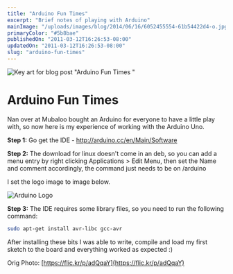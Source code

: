 ```yaml
---
title: "Arduino Fun Times"
excerpt: "Brief notes of playing with Arduino"
mainImage: "/uploads/images/blog/2014/06/16/6052455554-61b54422d4-o.jpg"
primaryColor: "#5b8bae"
publishedOn: "2011-03-12T16:26:53-08:00"
updatedOn: "2011-03-12T16:26:53-08:00"
slug: "arduino-fun-times"
---
```

![Key art for blog post "Arduino Fun Times "](/uploads/images/blog/2014/06/16/6052455554-61b54422d4-o.jpg)

# Arduino Fun Times

Nan over at Mubaloo bought an Arduino for everyone to have a little play with, so now here is my experience of working with the Arduino Uno.

**Step 1:** Go get the IDE - <http://arduino.cc/en/Main/Software>

**Step 2:** The download for linux doesn't come in an deb, so you can add a menu entry by right clicking Applications > Edit Menu, then set the Name and comment accordingly, the command just needs to be on <Directory to Arduino IDE>/arduino

I set the logo image to image below.

![Arduino Logo](/uploads/images/blog/2011/03/menu_logo.png "200")

**Step 3:** The IDE requires some library files, so you need to run the following command:

```bash
sudo apt-get install avr-libc gcc-avr
```

After installing these bits I was able to write, compile and load my first sketch to the board and everything worked as expected :)

Orig Photo: [https://flic.kr/p/adQqaY](https://flic.kr/p/adQqaY)